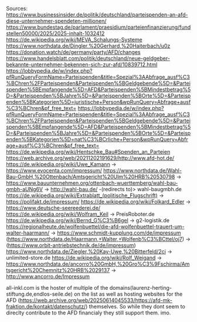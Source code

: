 Sources: 
https://www.businessinsider.de/politik/deutschland/parteispenden-an-afd-diese-unternehmer-spendeten-millionen/
https://www.bundestag.de/parlament/praesidium/parteienfinanzierung/fundstellen50000/2025/2025-inhalt-1032412
https://de.wikipedia.org/wiki/MEVA_Schalungs-Systeme
https://www.northdata.de/Dingler,%20Gerhard,%20Haiterbach/u0z
https://donation.watch/de/germany/party/AFD/changes
https://www.handelsblatt.com/politik/deutschland/neue-geldgeber-bekannte-unternehmer-bekennen-sich-zur-afd/10839712.html
https://lobbypedia.de/w/index.php?pfRunQueryFormName=Parteispenden&title=Spezial%3AAbfrage_ausf%C3%BChren%2FParteispenden&Parteispenden%5BGeldgebende%5D=&Parteispenden%5BEmpfangende%5D=AFD&Parteispenden%5BMindestbetrag%5D=&Parteispenden%5BJahre%5D=&Parteispenden%5BOrte%5D=&Parteispenden%5BKategorien%5D=juristische+Person&wpRunQuery=Abfrage+ausf%C3%BChren&pf_free_text=
https://lobbypedia.de/w/index.php?pfRunQueryFormName=Parteispenden&title=Spezial%3AAbfrage_ausf%C3%BChren%2FParteispenden&Parteispenden%5BGeldgebende%5D=&Parteispenden%5BEmpfangende%5D=AFD&Parteispenden%5BMindestbetrag%5D=&Parteispenden%5BJahre%5D=&Parteispenden%5BOrte%5D=&Parteispenden%5BKategorien%5D=nat%C3%BCrliche+Person&wpRunQuery=Abfrage+ausf%C3%BChren&pf_free_text=
https://de.wikipedia.org/wiki/Hentschke_Bau#Spenden_an_Parteien
https://web.archive.org/web/20211202191629/http://www.afd-hot.de/
https://de.wikipedia.org/wiki/Uwe_Kamann -> https://www.evocenta.com/impressum/
https://www.northdata.de/Wahl-Bau-GmbH,%20Ottenbach/Amtsgericht%20Ulm%20HRB%20530798 -> https://www.bauunternehmen.org/ottenbach-wuerttemberg/wahl-bau-gmbh-aUNg6V -> http://wahl-bau.de/ -(redirects to)> wahl-baugmbh.de
https://de.wikipedia.org/wiki/Extrablatt_(politische_Flugschrift) -> https://polifakt.de/impressum/
https://de.wikipedia.org/wiki/Folkard_Edler -> https://www.deutsche-seereederei.de/
https://de.wikipedia.org/wiki/Wolfram_Keil -> PreisRoboter.de
https://de.wikipedia.org/wiki/Bernd_G%C3%B6gel -> g2-logistik.de
https://regionalheute.de/wolfenbuettel/die-afd-wolfenbuettel-trauert-um-walter-haarmann/ -> https://www.schmidt-kupplung.com/de/impressum (https://www.northdata.de/Haarmann,+Walter,+Wolfenb%C3%BCttel/oj7) -> (https://www.orbit-antriebstechnik.de/de/impressum)
https://www.northdata.de/Ziegler,%20Kay-Uwe,%20Bitterfeld/2ci -> unlimited-store.de
https://de.wikipedia.org/wiki/Rolf_Weigand -> https://www.northdata.de/ancorro%20GmbH,%20Gro%C3%9Fschirma/Amtsgericht%20Chemnitz%20HRB%2029137 -> http://www.ancorro.de/Impressum

all-inkl.com is the hoster of multiple of the domains(laurenz-herting-stiftung.de,endlos-seile.de) on the list as well as hosting websites for the AFD (https://web.archive.org/web/20250614045533/https://afd-mk-fraktion.de/kontakt/datenschutz/) themselves. So while they dont seem to direclty contribute to the AFD financialy they still support them. imo. 